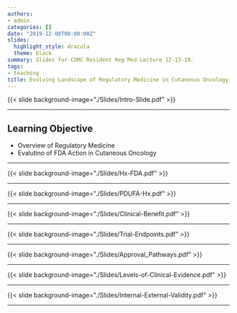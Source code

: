 ```yaml
---
authors: 
- admin
categories: []
date: "2019-12-08T00:00:00Z"
slides:
  highlight_style: dracula
  theme: black
summary: Slides for CUMC Resident Reg Med Lecture 12-13-19.
tags: 
- teaching
title: Evolving Landscape of Regulatory Medicine in Cutaneous Oncology
---
```


{{< slide background-image="./Slides/Intro-Slide.pdf" >}}


---

## Learning Objective

- Overview of Regulatory Medicine
- Evalutino of FDA Action in Cutaneous Oncology

---

{{< slide background-image="./Slides/Hx-FDA.pdf" >}}  

---

{{< slide background-image="./Slides/PDUFA-Hx.pdf" >}}  

---

{{< slide background-image="./Slides/Clinical-Benefit.pdf" >}}  

---

{{< slide background-image="./Slides/Trial-Endpoints.pdf" >}}  

---

{{< slide background-image="./Slides/Approval_Pathways.pdf" >}}  

---

{{< slide background-image="./Slides/Levels-of-Clinical-Evidence.pdf" >}}  

---

{{< slide background-image="./Slides/Internal-External-Validity.pdf" >}}  

---
